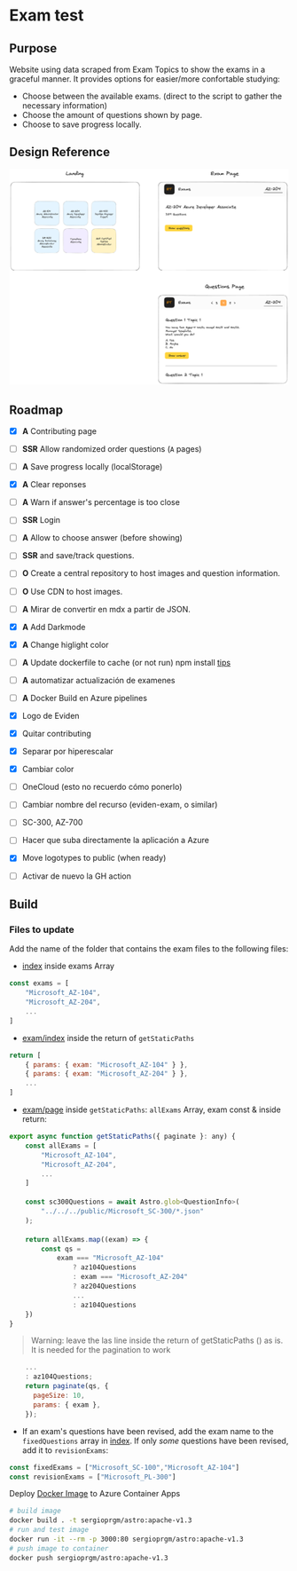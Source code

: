 # Exam test

## Purpose

Website using data scraped from Exam Topics to show the exams in a graceful manner. It provides options for easier/more confortable studying:

- Choose between the available exams. (direct to the script to gather the necessary information)
- Choose the amount of questions shown by page.
- Choose to save progress locally.

## Design Reference

![Design Idea](img/Untitled-2023-06-01-2325.png)


## Roadmap

- [x] **A** Contributing page
- [ ] **SSR** Allow randomized order questions (`A` pages)
- [ ] **A** Save progress locally (localStorage)
- [x] **A** Clear reponses
- [ ] **A** Warn if answer's percentage is too close
- [ ] **SSR** Login
- [ ] **A** Allow to choose answer (before showing)
- [ ] **SSR** and save/track questions.
- [ ] **O** Create a central repository to host images and question information.
- [ ] **O** Use CDN to host images.
- [ ] **A** Mirar de convertir en mdx a partir de JSON.
- [x] **A** Add Darkmode
- [x] **A** Change higlight color
- [ ] **A** Update dockerfile to cache (or not run) npm install [tips](https://stackoverflow.com/questions/35774714/how-to-cache-the-run-npm-install-instruction-when-docker-build-a-dockerfile)
- [ ] **A** automatizar actualización de examenes
- [ ] **A** Docker Build en Azure pipelines

- [x] Logo de Eviden
- [x] Quitar contributing
- [x] Separar por hiperescalar
- [x] Cambiar color

- [ ] OneCloud (esto no recuerdo cómo ponerlo)
- [ ] Cambiar nombre del recurso (eviden-exam, o similar)
- [ ] SC-300, AZ-700
- [ ] Hacer que suba directamente la aplicación a Azure
- [x] Move logotypes to public (when ready)
- [ ] Activar de nuevo la GH action

## Build

### Files to update

Add the name of the folder that contains the exam files to the following files:

- [index](./src/pages/index.astro) inside exams Array

```js
const exams = [
    "Microsoft_AZ-104",
    "Microsoft_AZ-204",
    ...
]
```

- [exam/index](./src/pages/%5Bexam%5D/index.astro) inside the return of `getStaticPaths`

```js
return [
    { params: { exam: "Microsoft_AZ-104" } },
    { params: { exam: "Microsoft_AZ-204" } },
    ...
]
```

- [exam/page](./src/pages/%5Bexam%5D/%5Bpage%5D.astro) inside `getStaticPaths`: `allExams` Array, exam const & inside return:

```js
export async function getStaticPaths({ paginate }: any) {
    const allExams = [
        "Microsoft_AZ-104",
        "Microsoft_AZ-204",
        ...
    ]

    const sc300Questions = await Astro.glob<QuestionInfo>(
        "../../../public/Microsoft_SC-300/*.json"
    );

    return allExams.map((exam) => {
        const qs =
            exam === "Microsoft_AZ-104"
                ? az104Questions
                : exam === "Microsoft_AZ-204"
                ? az204Questions
                ...
                : az104Questions
    })
}
```

> Warning: leave the las line inside the return of getStaticPaths () as is. It is needed for the pagination to work

```js
    ...
    : az104Questions;
    return paginate(qs, {
      pageSize: 10,
      params: { exam },
    });
```

- If an exam's questions have been revised, add the exam name to the `fixedQuestions` array in [index](./src/pages/index.astro). If only *some* questions have been revised, add it to `revisionExams`:

```js
const fixedExams = ["Microsoft_SC-100","Microsoft_AZ-104"]
const revisionExams = ["Microsoft_PL-300"]
```

Deploy [Docker Image](https://hub.docker.com/repository/docker/sergioprgm/astro/general)
to Azure Container Apps

```sh
# build image
docker build . -t sergioprgm/astro:apache-v1.3
# run and test image
docker run -it --rm -p 3000:80 sergioprgm/astro:apache-v1.3
# push image to container
docker push sergioprgm/astro:apache-v1.3
```
